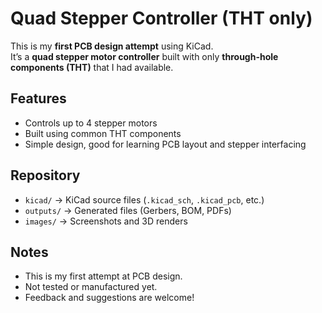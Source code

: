 # Quad Stepper Controller (THT only)
This is my **first PCB design attempt** using KiCad.  
It’s a **quad stepper motor controller** built with only **through-hole components (THT)** that I had available.  

##  Features
- Controls up to 4 stepper motors
- Built using common THT components
- Simple design, good for learning PCB layout and stepper interfacing

##  Repository
- `kicad/` → KiCad source files (`.kicad_sch`, `.kicad_pcb`, etc.)
- `outputs/` → Generated files (Gerbers, BOM, PDFs)
- `images/` → Screenshots and 3D renders

##  Notes
- This is my first attempt at PCB design.
- Not tested or manufactured yet.
- Feedback and suggestions are welcome!
